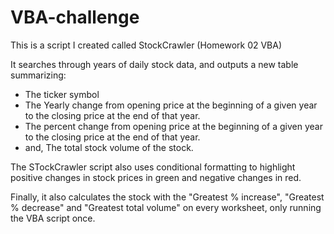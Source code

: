 # VBA-challenge
This is a script I created called StockCrawler (Homework 02 VBA)

It searches through years of daily stock data, and outputs a new table summarizing:
- The ticker symbol
- The Yearly change from opening price at the beginning of a given year to the closing price at the end of that year.
- The percent change from opening price at the beginning of a given year to the closing price at the end of that year.
- and, The total stock volume of the stock.

The STockCrawler script also uses conditional formatting to highlight positive changes in stock prices in green and negative changes in red.

Finally, it also calculates the stock with the "Greatest % increase", "Greatest % decrease" and "Greatest total volume" on every worksheet, only running the VBA script once. 
